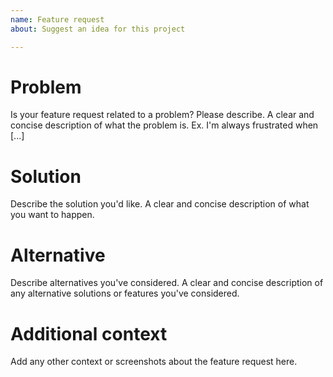 ```yaml
---
name: Feature request
about: Suggest an idea for this project

---
```


# Problem

Is your feature request related to a problem? Please describe. A clear and concise description of what the problem is. Ex. I'm always frustrated when [...]

# Solution

Describe the solution you'd like. A clear and concise description of what you want to happen.

# Alternative

Describe alternatives you've considered. A clear and concise description of any alternative solutions or features you've considered.

# Additional context

Add any other context or screenshots about the feature request here.
